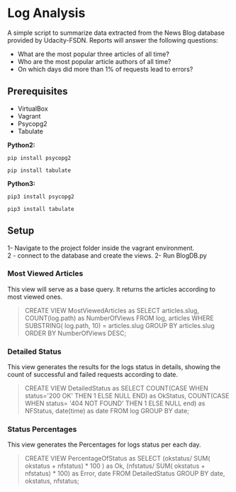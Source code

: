 # Log Analysis 

A simple script to summarize data extracted from the News Blog database provided by Udacity-FSDN. 
Reports will answer the following questions:

- What are the most popular three articles of all time?
- Who are the most popular article authors of all time?
- On which days did more than 1% of requests lead to errors?

## Prerequisites
- VirtualBox
- Vagrant
- Psycopg2
- Tabulate

**Python2:**

```
pip install psycopg2
```
```
pip install tabulate
```

**Python3:**

```
pip3 install psycopg2
```
```
pip3 install tabulate
```

## Setup
1- Navigate to the project folder inside the vagrant environment.</br>
2 - connect to the database and create the views.
2- Run BlogDB.py</br>

### Most Viewed Articles
This view will serve as a base query. It returns the articles according to most viewed ones.

> CREATE VIEW MostViewedArticles as SELECT articles.slug, COUNT(log.path) as NumberOfViews FROM log, articles WHERE SUBSTRING( log.path, 10) = articles.slug GROUP BY articles.slug ORDER BY NumberOfViews DESC;


### Detailed Status
This view generates the results for the logs status in details, showing the count of successful and failed  requests according to date.

> CREATE VIEW DetailedStatus as  SELECT COUNT(CASE WHEN status='200 OK' THEN 1 ELSE NULL END) as OkStatus, COUNT(CASE WHEN status= '404 NOT FOUND' THEN 1 ELSE NULL end) as NFStatus, date(time) as date FROM log GROUP BY date;


### Status Percentages
This view generates the Percentages for logs status per each day.

> CREATE VIEW PercentageOfStatus as SELECT (okstatus/ SUM( okstatus + nfstatus) * 100 ) as Ok, (nfstatus/ SUM( okstatus + nfstatus) * 100) as Error, date FROM DetailedStatus GROUP BY date, okstatus, nfstatus;
